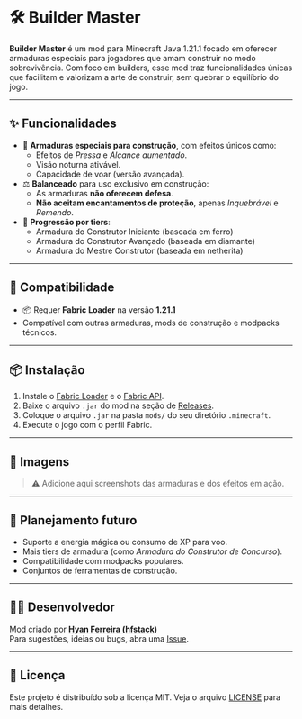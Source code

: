# 🛠️ Builder Master

**Builder Master** é um mod para Minecraft Java 1.21.1 focado em oferecer armaduras especiais para jogadores que amam construir no modo sobrevivência. Com foco em builders, esse mod traz funcionalidades únicas que facilitam e valorizam a arte de construir, sem quebrar o equilíbrio do jogo.

---

## ✨ Funcionalidades

- 🧱 **Armaduras especiais para construção**, com efeitos únicos como:
  - Efeitos de *Pressa* e *Alcance aumentado*.
  - Visão noturna ativável.
  - Capacidade de voar (versão avançada).
- ⚖️ **Balanceado** para uso exclusivo em construção:
  - As armaduras **não oferecem defesa**.
  - **Não aceitam encantamentos de proteção**, apenas *Inquebrável* e *Remendo*.
- 🌟 **Progressão por tiers**:
  - Armadura do Construtor Iniciante (baseada em ferro)
  - Armadura do Construtor Avançado (baseada em diamante)
  - Armadura do Mestre Construtor (baseada em netherita)

---

## 🧪 Compatibilidade

- 📦 Requer **Fabric Loader** na versão **1.21.1**
- Compatível com outras armaduras, mods de construção e modpacks técnicos.

---

## 📦 Instalação

1. Instale o [Fabric Loader](https://fabricmc.net/) e o [Fabric API](https://modrinth.com/mod/fabric-api).
2. Baixe o arquivo `.jar` do mod na seção de [Releases](https://github.com/SEU-USUARIO/buildermaster/releases).
3. Coloque o arquivo `.jar` na pasta `mods/` do seu diretório `.minecraft`.
4. Execute o jogo com o perfil Fabric.

---

## 📸 Imagens

> ⚠️ Adicione aqui screenshots das armaduras e dos efeitos em ação.

---

## 🧠 Planejamento futuro

- Suporte a energia mágica ou consumo de XP para voo.
- Mais tiers de armadura (como *Armadura do Construtor de Concurso*).
- Compatibilidade com modpacks populares.
- Conjuntos de ferramentas de construção.

---

## 👷‍♂️ Desenvolvedor

Mod criado por **[Hyan Ferreira (hfstack)](https://github.com/hfstack)**  
Para sugestões, ideias ou bugs, abra uma [Issue](https://github.com/SEU-USUARIO/buildermaster/issues).

---

## 📜 Licença

Este projeto é distribuído sob a licença MIT. Veja o arquivo [LICENSE](./LICENSE) para mais detalhes.